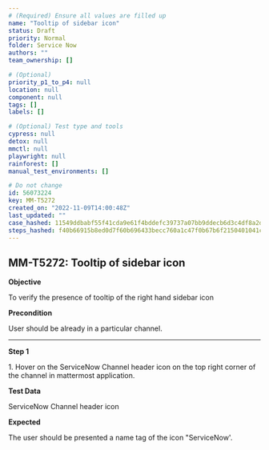 ```yaml
---
# (Required) Ensure all values are filled up
name: "Tooltip of sidebar icon"
status: Draft
priority: Normal
folder: Service Now
authors: ""
team_ownership: []

# (Optional)
priority_p1_to_p4: null
location: null
component: null
tags: []
labels: []

# (Optional) Test type and tools
cypress: null
detox: null
mmctl: null
playwright: null
rainforest: []
manual_test_environments: []

# Do not change
id: 56073224
key: MM-T5272
created_on: "2022-11-09T14:00:48Z"
last_updated: ""
case_hashed: 11549ddbabf55f41cda9e61f4bddefc39737a07bb9ddecb6d3c4df8a2d82c229cf35639af7e9a160d2aaf9586a2f2585
steps_hashed: f40b66915b8ed0d7f60b696433becc760a1c47f0b67b6f2150401041cf98a2f72de999bf618cc4f9f62e4fbfd8dadc77
---
```


<!-- (Auto-generated) Based on frontmatter's "key" and "name" -->

## MM-T5272: Tooltip of sidebar icon

**Objective**

To verify the presence of tooltip of the right hand sidebar icon

**Precondition**

User should be already in a particular channel.

---

**Step 1**

1\. Hover on the ServiceNow Channel header icon on the top right corner of the channel in mattermost application.

**Test Data**

ServiceNow Channel header icon

**Expected**

The user should be presented a name tag of the icon "ServiceNow'.
